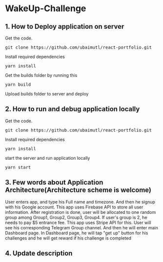 # WakeUp-Challenge
## 1. How to Deploy application on server

Get the code.

 <pre>git clone https://github.com/ubaimutl/react-portfolio.git</pre>
 
Install required dependencies

<pre>yarn install</pre>

Get the builds folder by running this

<pre>yarn build</pre>

Upload builds folder to server and deploy

## 2. How to run and debug application locally

Get the code.

 <pre>git clone https://github.com/ubaimutl/react-portfolio.git</pre>
 
Install required dependencies

<pre>yarn install</pre>

start the server and run application locally

<pre>yarn start</pre>

## 3. Few words about Application Architecture(Architecture scheme is welcome)

User enters app, and type his Full name and timezone. And then he signup with his Google account.
This app uses Firebase API to store all user information.
After registration is done, user will be allocated to one random group among Group1, Group2, Group3, Group4.
If user's group is 2, he needs to pay $5 entrance fee.
This app uses Stripe API for this.
User will see his corresponding Telegram Group channel.
And then he will enter main Dashboard page.
In Dashboard page, he will tap "get up" button for his challenges and he will get reward if his challenge is completed

## 4. Update description
